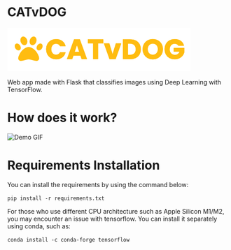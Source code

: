 # CATvDOG

![Logo](https://raw.githubusercontent.com/miracseref/cnn-catvdog-app/main/static/images/logo.png)

Web app made with Flask that classifies images using Deep Learning with TensorFlow.

# How does it work?

![Demo GIF](https://raw.githubusercontent.com/miracseref/cnn-catvdog-app/main/static/images/demo.gif)

# Requirements Installation

You can install the requirements by using the command below:

```
pip install -r requirements.txt
```

For those who use different CPU architecture such as Apple Silicon M1/M2, you may encounter an issue with tensorflow. You can install it separately using conda, such as:

```
conda install -c conda-forge tensorflow
```
